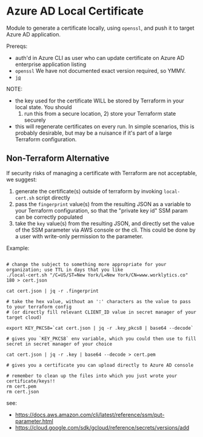 # Azure AD Local Certificate

Module to generate a certificate locally, using `openssl`, and push it to target Azure AD application.

Prereqs:
  - auth'd in Azure CLI as user who can update certificate on Azure AD enterprise application listing
  - `openssl` We have not documented exact version required, so YMMV.
  - [`jq`](https://stedolan.github.io/jq/)

NOTE:
  - the key used for the certificate WILL be stored by Terraform in your local state. You should
    1) run this from a secure location, 2) store your Terraform state securely
  - this will regenerate certificates on every run. In simple scenarios, this is probably desirable,
    but may be a nuisance if it's part of a large Terraform configuration.


## Non-Terraform Alternative

If security risks of managing a certificate with Terraform are not acceptable, we suggest:
  1. generate the certificate(s) outside of terraform by invoking `local-cert.sh` script directly
  2. pass the `fingerprint` value(s) from the resulting JSON as a variable to your Terraform
     configuration, so that the "private key id" SSM param can be correctly populated
  3. take the `key` value(s) from the resulting JSON, and directly set the value of the SSM parameter
     via AWS console or the cli.  This could be done by a user with write-only permission to the
     parameter.

Example:
```shell

# change the subject to something more appropriate for your organization; use TTL in days that you like
./local-cert.sh "/C=US/ST=New York/L=New York/CN=www.worklytics.co" 180 > cert.json

cat cert.json | jq -r .fingerprint

# take the hex value, without an ':' characters as the value to pass to your terraform config
# (or directly fill relevant CLIENT_ID value in secret manager of your target cloud)

export KEY_PKCS8=`cat cert.json | jq -r .key_pkcs8 | base64 --decode`

# gives you `KEY_PKCS8` env variable, which you could then use to fill secret in secret manager of your choice

cat cert.json | jq -r .key | base64 --decode > cert.pem

# gives you a certificate you can upload directly to Azure AD console

# remember to clean up the files into which you just wrote your certificate/keys!!
rm cert.pem
rm cert.json
```

see:
  - https://docs.aws.amazon.com/cli/latest/reference/ssm/put-parameter.html
  - https://cloud.google.com/sdk/gcloud/reference/secrets/versions/add

